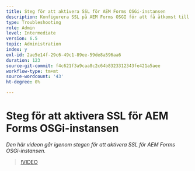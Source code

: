 ```yaml
---
title: Steg för att aktivera SSL för AEM Forms OSGi-instansen
description: Konfigurera SSL på AEM Forms OSGI för att få åtkomst till AEM via HTTPS
type: Troubleshooting
role: Admin
level: Intermediate
version: 6.5
topic: Administration
index: y
exl-id: 2ae5e14f-29c6-49c1-89ee-59de8a596aa6
duration: 123
source-git-commit: f4c621f3a9caa8c2c64b8323312343fe421a5aee
workflow-type: tm+mt
source-wordcount: '43'
ht-degree: 0%

---
```


# Steg för att aktivera SSL för AEM Forms OSGi-instansen

*Den här videon går igenom stegen för att aktivera SSL för AEM Forms OSGi-instansen.*

>[!VIDEO](https://video.tv.adobe.com/v/335524?quality=12&learn=on)
